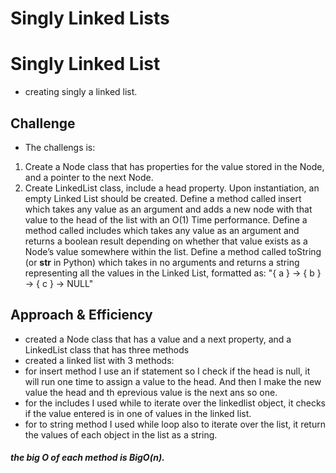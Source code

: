 
# Singly Linked Lists

# Singly Linked List
<!-- Short summary or background information -->
- creating singly a linked list.

## Challenge
<!-- Description of the challenge -->
- The challengs is: 
1. Create a Node class that has properties for the value stored in the Node, and a pointer to the next Node.
2. Create LinkedList class, include a head property. Upon instantiation, an empty Linked List should be created.
Define a method called insert which takes any value as an argument and adds a new node with that value to the head of the list with an O(1) Time performance.
Define a method called includes which takes any value as an argument and returns a boolean result depending on whether that value exists as a Node’s value somewhere within the list.
Define a method called toString (or __str__ in Python) which takes in no arguments and returns a string representing all the values in the Linked List, formatted as:
"{ a } -> { b } -> { c } -> NULL"

## Approach & Efficiency
<!-- What approach did you take? Why? What is the Big O space/time for this approach? -->
- created a Node class that has a value and a next property, and a LinkedList class that has three methods
- created a linked list with 3 methods:
 - for insert method I use an if statement so I check if the head is null, it will run one time to assign a value to the head. And then I make the new value the head and th eprevious value is the next ans so one.
 - for the includes I used while to iterate over the linkedlist object, it checks if the value entered is in one of values in the linked list.
  - for to string method I used while loop also to iterate over the list, it return the values of each object in the list as a string.

##### the big O of each method is BigO(n).


